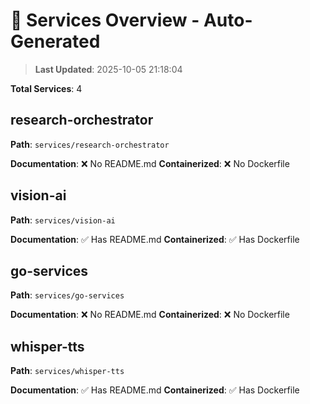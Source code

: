 # 🚀 Services Overview - Auto-Generated

> **Last Updated**: 2025-10-05 21:18:04

**Total Services**: 4

## research-orchestrator

**Path**: `services/research-orchestrator`

**Documentation**: ❌ No README.md
**Containerized**: ❌ No Dockerfile

## vision-ai

**Path**: `services/vision-ai`

**Documentation**: ✅ Has README.md
**Containerized**: ✅ Has Dockerfile

## go-services

**Path**: `services/go-services`

**Documentation**: ❌ No README.md
**Containerized**: ❌ No Dockerfile

## whisper-tts

**Path**: `services/whisper-tts`

**Documentation**: ✅ Has README.md
**Containerized**: ✅ Has Dockerfile

